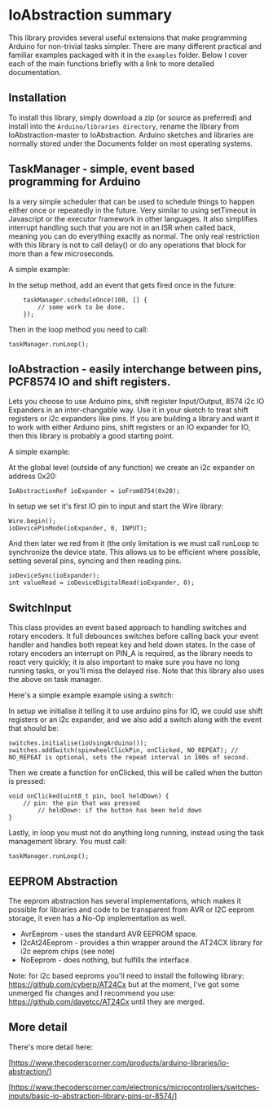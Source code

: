 # IoAbstraction summary

This library provides several useful extensions that make programming Arduino for non-trivial tasks simpler. There are many different practical and familiar examples packaged with it in the `examples` folder. Below I cover each of the main functions briefly with a link to more detailed documentation.

## Installation

To install this library, simply download a zip (or source as preferred) and install into the `Arduino/libraries directory`, rename the library from IoAbstraction-master to IoAbstraction. Arduino sketches and libraries are normally stored under the Documents folder on most operating systems.

## TaskManager - simple, event based programming for Arduino 

Is a very simple scheduler that can be used to schedule things to happen either once or repeatedly in the future. Very similar to using setTimeout in Javascript or the executor framework in other languages. It also simplifies interrupt handling such that you are not in an ISR when called back, meaning you can do everything exactly as normal. The only real restriction with this library is not to call delay() or do any operations that block for more than a few microseconds. 

A simple example:

In the setup method, add an event that gets fired once in the future:

```
	taskManager.scheduleOnce(100, [] {
		// some work to be done.
	});
```
Then in the loop method you need to call: 

  	taskManager.runLoop();

## IoAbstraction - easily interchange between pins, PCF8574 IO and shift registers.

Lets you choose to use Arduino pins, shift register Input/Output, 8574 i2c IO Expanders in an inter-changable way. Use it in your sketch to treat shift registers or i2c expanders like pins. If you are building a library and want it to work with either Arduino pins, shift registers or an IO expander for IO, then this library is probably a good starting point.

A simple example:

At the global level (outside of any function) we create an i2c expander on address 0x20:

  	IoAbstractionRef ioExpander = ioFrom8754(0x20);

In setup we set it's first IO pin to input and start the Wire library:
	
  	Wire.begin();  
 	ioDevicePinMode(ioExpander, 0, INPUT);
  
And then later we red from it (the only limitation is we must call runLoop to synchronize the device state. This allows us to be efficient where possible, setting several pins, syncing and then reading pins.

  	ioDeviceSync(ioExpander);
  	int valueRead = ioDeviceDigitalRead(ioExpander, 0);

## SwitchInput

This class provides an event based approach to handling switches and rotary encoders. It full debounces switches before calling back your event handler and handles both repeat key and held down states. In the case of rotary encoders an interrupt on PIN_A is required, as the library needs to react very quickly; it is also important to make sure you have no long running tasks, or you'll miss the delayed rise. Note that this library also uses the above on task manager.

Here's a simple example example using a switch:

In setup we initialise it telling it to use arduino pins for IO, we could use shift registers or an i2c expander, and we also add a switch along with the event that should be:

	switches.initialise(ioUsingArduino());
	switches.addSwitch(spinwheelClickPin, onClicked, NO_REPEAT); // NO_REPEAT is optional, sets the repeat interval in 100s of second.

Then we create a function for onClicked, this will be called when the button is pressed:

	void onClicked(uint8_t pin, bool heldDown) {
		// pin: the pin that was pressed
    		// heldDown: if the button has been held down
  	}
  
Lastly, in loop you must not do anything long running, instead using the task management library. You must call:

	taskManager.runLoop();

## EEPROM Abstraction

The eeprom abstraction has several implementations, which makes it possible for libraries and code to be transparent from
AVR or I2C eeprom storage, it even has a No-Op implementation as well.

* AvrEeprom - uses the standard AVR EEPROM space.
* I2cAt24Eeprom - provides a thin wrapper around the AT24CX library for i2c eeprom chips (see note)
* NoEeprom - does nothing, but fulfills the interface.

Note: for i2c based eeproms you'll need to install the following library: https://github.com/cyberp/AT24Cx but at the moment, I've got
some unmerged fix changes and I recommend you use: https://github.com/davetcc/AT24Cx until they are merged.
 
## More detail

There's more detail here:

[https://www.thecoderscorner.com/products/arduino-libraries/io-abstraction/]

[https://www.thecoderscorner.com/electronics/microcontrollers/switches-inputs/basic-io-abstraction-library-pins-or-8574/]

